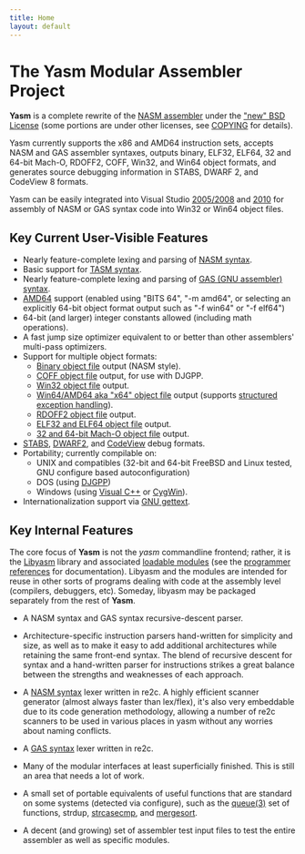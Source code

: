 ```yaml
---
title: Home
layout: default
---
```


The Yasm Modular Assembler Project
==================================

**Yasm** is a complete rewrite of the [NASM assembler](http://nasm.sf.net/)
under the ["new" BSD License]({{site.git}}/BSD.txt) (some portions are under
other licenses, see [COPYING]({{site.git}}/COPYING) for details).

Yasm currently supports the x86 and AMD64 instruction sets, accepts NASM and
GAS assembler syntaxes, outputs binary, ELF32, ELF64, 32 and 64-bit Mach-O,
RDOFF2, COFF, Win32, and Win64 object formats, and generates source debugging
information in STABS, DWARF 2, and CodeView 8 formats.

Yasm can be easily integrated into Visual Studio
[2005/2008]({{site.wiki}}/VisualStudio2005) and
[2010]({{site.manual}}/vsyasm.html) for assembly of NASM or GAS syntax code
into Win32 or Win64 object files.

Key Current User-Visible Features
---------------------------------

* Nearly feature-complete lexing and parsing of [NASM syntax]({{site.wiki}}/NasmSyntax).
* Basic support for [TASM syntax]({{site.wiki}}/TasmSyntax).
* Nearly feature-complete lexing and parsing of [GAS (GNU assembler) syntax]({{site.wiki}}/GasSyntax).
* [AMD64]({{site.wiki}}/AMD64) support (enabled using "BITS 64", "-m amd64", or selecting an explicitly 64-bit object format output such as "-f win64" or "-f elf64")
* 64-bit (and larger) integer constants allowed (including math operations).
* A fast jump size optimizer equivalent to or better than other assemblers' multi-pass optimizers.
* Support for multiple object formats:
   * [Binary object file]({{site.wiki}}/BinaryObject) output (NASM style).
   * [COFF object file]({{site.wiki}}/CoffObject) output, for use with DJGPP.
   * [Win32 object file]({{site.wiki}}/Win32Object) output.
   * [Win64/AMD64 aka "x64" object file]({{site.wiki}}/Win64Object) output
     (supports [structured exception handling]({{site.manual}}/objfmt-win64-exception.html)).
   * [RDOFF2 object file]({{site.wiki}}/RdfObject) output.
   * [ELF32 and ELF64 object file]({{site.wiki}}/ElfObject) output.
   * [32 and 64-bit Mach-O object file]({{site.wiki}}/MachObject) output.
* [STABS]({{site.wiki}}/StabsDebug), [DWARF2]({{site.wiki}}/Dwarf2Debug), and [CodeView]({{site.wiki}}/CodeViewDebug) debug formats.
* Portability; currently compilable on:
   * UNIX and compatibles (32-bit and 64-bit FreeBSD and Linux tested, GNU configure based autoconfiguration)
   * DOS (using [DJGPP](http://www.delorie.com/djgpp/))
   * Windows (using [Visual C++](http://msdn.microsoft.com/vstudio/) or [CygWin](http://www.cygwin.com/)).
* Internationalization support via [GNU gettext](http://www.gnu.org/software/gettext/gettext.html).

Key Internal Features
---------------------

The core focus of **Yasm** is not the *yasm* commandline frontend; rather, it
is the [Libyasm]({{site.wiki}}/Libyasm) library and associated [loadable
modules]({{site.wiki}}/LoadableModules) (see the [programmer
references]({{site.wiki}}/ProgrammerReferences) for documentation).  Libyasm
and the modules are intended for reuse in other sorts of programs dealing with
code at the assembly level (compilers, debuggers, etc). Someday, libyasm may be
packaged separately from the rest of **Yasm**.

* A NASM syntax and GAS syntax recursive-descent parser.

* Architecture-specific instruction parsers hand-written for simplicity and
size, as well as to make it easy to add additional architectures while
retaining the same front-end syntax. The blend of recursive descent for syntax
and a hand-written parser for instructions strikes a great balance between the
strengths and weaknesses of each approach.

* A [NASM syntax]({{site.wiki}}/NasmSyntax) lexer written in re2c. A highly
efficient scanner generator (almost always faster than lex/flex), it's also
very embeddable due to its code generation methodology, allowing a number of
re2c scanners to be used in various places in yasm without any worries about
naming conflicts.

* A [GAS syntax]({{site.wiki}}/GasSyntax) lexer written in re2c.

* Many of the modular interfaces at least superficially finished. This is still
an area that needs a lot of work.

* A small set of portable equivalents of useful functions that are standard on
some systems (detected via configure), such as the
[queue(3)](http://www.freebsd.org/cgi/man.cgi?query=queue&sektion=3) set of
functions, strdup,
[strcasecmp](http://www.freebsd.org/cgi/man.cgi?query=strcasecmp&sektion=3),
and [mergesort](http://www.freebsd.org/cgi/man.cgi?query=mergesort&sektion=3).

* A decent (and growing) set of assembler test input files to test the entire
assembler as well as specific modules. 

